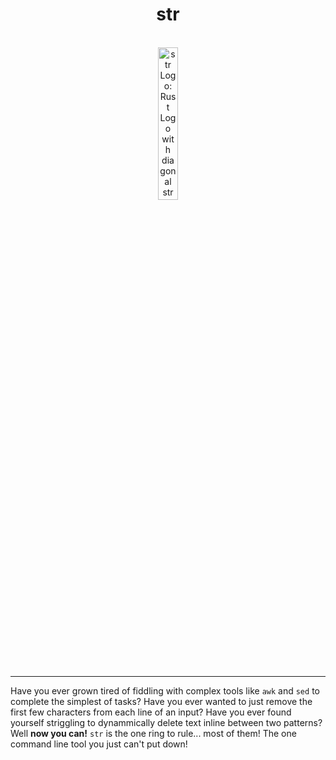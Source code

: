 <h1 align="center">str</h1>
<p align="center" bottom-padding="20px">
  <br>
  <img width="25%" padding-bottom="100px" src="example.com/svg" alt="str Logo: Rust Logo with diagonal str instead of the classic Rust 'R' inside a black box">
  <br>
  <br>
  <!--   two brs because svg padding is inconsistent   -->
</p>

---

Have you ever grown tired of fiddling with complex tools like `awk` and `sed` to complete the simplest of tasks? Have you ever wanted to just remove the first few characters from each line of an input? Have you ever found yourself striggling to dynammically delete text inline between two patterns? Well **now you can!** `str` is the one ring to rule... most of them! The one command line tool you just can't put down!